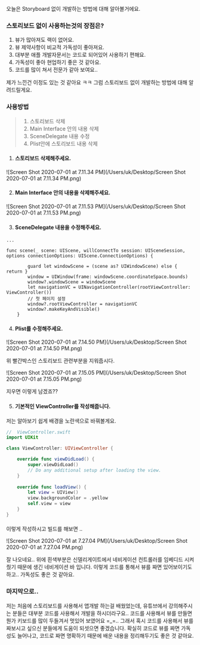 오늘은 Storyboard 없이 개발하는 방법에 대해 알아볼거에요. 



### 스토리보드 없이 사용하는것의 장점은?

1. 뷰가 많아져도 랙이 없어요.
2. 뷰 제약사항이 비교적 가독성이 좋아져요.
3. 대부분 애플 개발자문서는 코드로 되어있어 사용하기 편해요.
4. 가독성이 좋아 현업하기 좋은 것 같아요.
5. 코드를 많이 쳐서 전문가 같아 보여요..

제가 느낀건 이정도 있는 것 같아요 ㅋㅋ 그럼 스토리보드 없이 개발하는 방법에 대해 알려드릴게요.



### 사용방법

> 1. 스토리보드 삭제
> 2. Main Interface 안의 내용 삭제
> 3. SceneDelegate 내용 수정
> 4. Plist안에 스토리보드 내용 삭제

1. #### 스토리보드 삭제해주세요.

![Screen Shot 2020-07-01 at 7.11.34 PM](/Users/uk/Desktop/Screen Shot 2020-07-01 at 7.11.34 PM.png)

2. #### Main Interface 안의 내용을 삭제해주세요.

![Screen Shot 2020-07-01 at 7.11.53 PM](/Users/uk/Desktop/Screen Shot 2020-07-01 at 7.11.53 PM.png)

3. #### SceneDelegate 내용을 수정해주세요.

```swi
...

func scene(_ scene: UIScene, willConnectTo session: UISceneSession, options connectionOptions: UIScene.ConnectionOptions) {
        
        guard let windowScene = (scene as? UIWindowScene) else { return }
        window = UIWindow(frame: windowScene.coordinateSpace.bounds)
        window?.windowScene = windowScene
        let navigationVC = UINavigationController(rootViewController: ViewController())
        // 첫 페이지 설정
        window?.rootViewController = navigationVC
        window?.makeKeyAndVisible()
    }
```

4. #### Plist를 수정해주세요.

![Screen Shot 2020-07-01 at 7.14.50 PM](/Users/uk/Desktop/Screen Shot 2020-07-01 at 7.14.50 PM.png)

위 빨간박스인 스토리보드 관련부분을 지워줍시다.

![Screen Shot 2020-07-01 at 7.15.05 PM](/Users/uk/Desktop/Screen Shot 2020-07-01 at 7.15.05 PM.png)

지우면 이렇게 남겠죠??

5. #### 기본적인 ViewController를 작성해줍니다.

저는 알아보기 쉽게 배경을 노란색으로 바꿔볼게요.

```swift
//  ViewController.swift
import UIKit

class ViewController: UIViewController {

    override func viewDidLoad() {
        super.viewDidLoad()
        // Do any additional setup after loading the view.
    }
    
    override func loadView() {
        let view = UIView()
        view.backgroundColor = .yellow
        self.view = view
    }
}
```

#### 

이렇게 작성하시고 빌드를 해보면 ..

![Screen Shot 2020-07-01 at 7.27.04 PM](/Users/uk/Desktop/Screen Shot 2020-07-01 at 7.27.04 PM.png)

잘 나오네요.. 위에 흰색부분은 신델리게이트에서 네비게이션 컨트롤러를 임베디드 시켜줬기 때문에 생긴 네비게이션 바 입니다. 이렇게 코드를 통해서 뷰를 짜면 있어보이기도 하고.. 가독성도 좋은 것 같아요.



### 마지막으로..

저는 처음에 스토리보드를 사용해서 앱개발 하는걸 배웠었는데, 유튜브에서 강의해주시는 분들은 대부분 코드를 사용해서 개발을 하시더라구요.. 코드를 사용해서 뷰를 만들면 뭔가 키보드를 많이 두들겨서 멋있어 보였어요 =_=.. 그래서 혹시 코드를 사용해서 뷰를 짜보시고 싶으신 분들에게 도움이 되셧으면 좋겠습니다. 확실히 코드로 뷰를 짜면 가독성도 늘어나고, 코드로 짜면 명확하기 때문에 배운 내용을 정리해두기도 좋은 것 같아요.